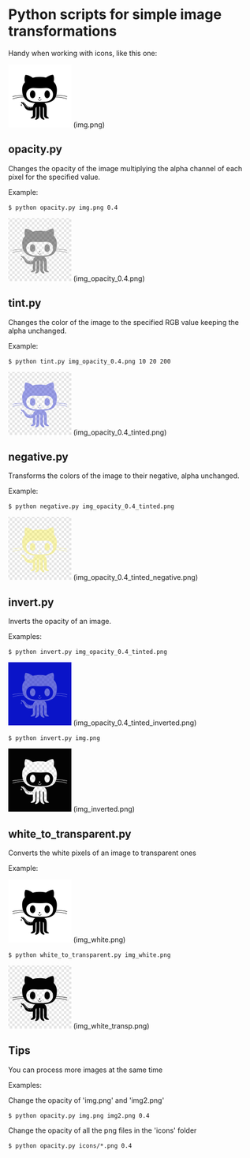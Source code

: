 # Python scripts for simple image transformations
Handy when working with icons, like this one:

![img.png](example-imgs/img.png) (img.png)

## opacity.py
Changes the opacity of the image multiplying the alpha channel of each pixel for the specified value.

Example:

    $ python opacity.py img.png 0.4

![img_opacity_0.4.png](example-imgs/img_opacity_0.4.png) (img_opacity_0.4.png)

## tint.py
Changes the color of the image to the specified RGB value keeping the alpha unchanged.

Example:

    $ python tint.py img_opacity_0.4.png 10 20 200

![img_opacity_0.4_tinted.png](example-imgs/img_opacity_0.4_tinted.png) (img_opacity_0.4_tinted.png)

## negative.py
Transforms the colors of the image to their negative, alpha unchanged.

Example:

    $ python negative.py img_opacity_0.4_tinted.png

![img_opacity_0.4_tinted_negative.png](example-imgs/img_opacity_0.4_tinted_negative.png) (img_opacity_0.4_tinted_negative.png)

## invert.py
Inverts the opacity of an image.

Examples:

    $ python invert.py img_opacity_0.4_tinted.png

![img_opacity_0.4_tinted_inverted.png](example-imgs/img_opacity_0.4_tinted_inverted.png) (img_opacity_0.4_tinted_inverted.png)

    $ python invert.py img.png

![img_inverted.png](example-imgs/img_inverted.png) (img_inverted.png)

## white_to_transparent.py
Converts the white pixels of an image to transparent ones

Example:

![img_white.png](example-imgs/img_white.png) (img_white.png)

    $ python white_to_transparent.py img_white.png

![img_white_transp.png](example-imgs/img_white_transp.png) (img_white_transp.png)

## Tips
You can process more images at the same time

Examples:

Change the opacity of 'img.png' and 'img2.png'

    $ python opacity.py img.png img2.png 0.4

Change the opacity of all the png files in the 'icons' folder

    $ python opacity.py icons/*.png 0.4
